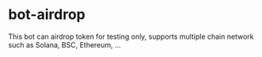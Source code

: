 # bot-airdrop
This bot can airdrop token for testing only, supports multiple chain network such as Solana, BSC, Ethereum, ...
